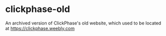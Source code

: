 # clickphase-old
 An archived version of ClickPhase's old website, which used to be located at https://clickphase.weebly.com
